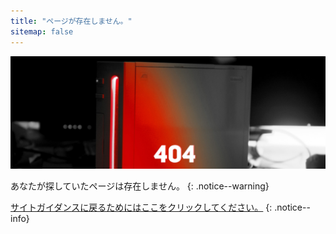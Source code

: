 ```yaml
---
title: "ページが存在しません。"
sitemap: false
---
```


![404](/images/main-pages/Wii_Red_404.jpg)

あなたが探していたページは存在しません。
{: .notice--warning}

[サイトガイダンスに戻るためにはここをクリックしてください。](site-navigation)
{: .notice--info}
